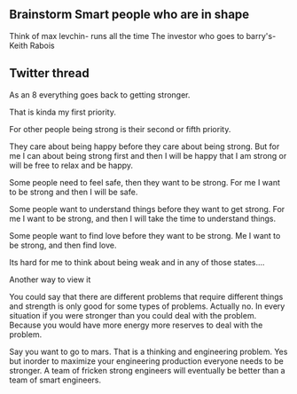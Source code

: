 ## Brainstorm Smart people who are in shape

Think of max levchin- runs all the time
The investor who goes to barry's- Keith Rabois

## Twitter thread

As an 8 everything goes back to getting stronger.

That is kinda my first priority.

For other people being strong is their second or fifth priority.

They care about being happy before they care about being strong. But for me I can about being strong first and then I will be happy that I am strong or will be free to relax and be happy.

Some people need to feel safe, then they want to be strong. For me I want to be strong and then I will be safe.

Some people want to understand things before they want to get strong. For me I want to be strong, and then I will take the time to understand things.

Some people want to find love before they want to be strong. Me I want to be strong, and then find love.

Its hard for me to think about being weak and in any of those states....

Another way to view it

You could say that there are different problems that require different things and strength is only good for some types of problems. Actually no. In every situation if you were stronger than you could deal with the problem. Because you would have more energy more reserves to deal with the problem.

Say you want to go to mars. That is a thinking and engineering problem. Yes but inorder to maximize your engineering production everyone needs to be stronger. A team of fricken strong engineers will eventually be better than a team of smart engineers.
